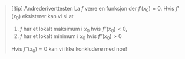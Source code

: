 > [!tip] Andrederiverttesten
> La $f$ være en funksjon der $f'(x_0)=0$. Hvis $f'(x_0)$ eksisterer kan vi si at
> 
> 1. $f$ har et lokalt maksimum i $x_0$ hvis $f''(x_0)<0$,
> 2. $f$ har et lokalt minimum i $x_0$ hvis $f''(x_0)>0$
> 
> Hvis $f''(x_0) = 0$ kan vi ikke konkludere med noe!
>